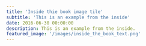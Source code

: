 ```yaml
---
title: 'Inside thie book image tile'
subtitle: 'This is an example from the inside'
date: 2016-06-30 00:00:00
description: This is an example from the inside.
featured_image: '/images/inside_the_book_text.png'
---
```

